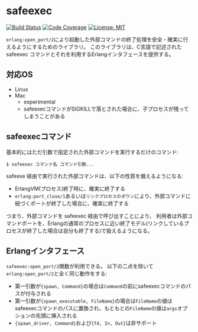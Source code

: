 safeexec
========

[![Build Status](https://travis-ci.org/sile/safeexec.svg?branch=master)](https://travis-ci.org/sile/safeexec)
[![Code Coverage](https://codecov.io/gh/sile/safeexec/branch/master/graph/badge.svg)](https://codecov.io/gh/sile/safeexec/branch/master)
[![License: MIT](https://img.shields.io/badge/license-MIT-blue.svg)](LICENSE)

`erlang:open_port/2`により起動した外部コマンドの終了処理を安全・確実に行えるようにするためのライブラリ。
このライブラリは、C言語で記述されたsafeexec コマンドとそれを利用するErlangインタフェースを提供する。

対応OS
------
- Linux
- Mac
  - experimental
  - safeexecコマンドがSIGKILLで落とされた場合に、子プロセスが残ってしまうことがある

safeexecコマンド
---------------

基本的にはただ引数で指定された外部コマンドを実行するだけのコマンド:

    $ safeexec コマンド名 コマンド引数...

safeexe 経由で実行された外部コマンドは、以下の性質を備えるようになる:

- ErlangVM(プロセス)終了時に、確実に終了する
- `erlang:port_close/1`あるいは`リンクプロセスのダウン`により、外部コマンドに紐づくポートが終了した場合に、確実に終了する

つまり、外部コマンドを safeexec 経由で呼び出すことにより、
利用者は外部コマンドポートを、Erlangの通常のプロセスに近い終了モデル(リンクしているプロセスが終了した場合は自分も終了する)で扱えるようになる。


Erlangインタフェース
--------------------

`safeexec:open_port/2`関数が利用できる。
以下の二点を除いて`erlang:open_port/2`と全く同じ動作をする:

- 第一引数が`{spawn, Command}`の場合は`Command`の前にsafeexecコマンドのパスが付与される
- 第一引数が`{spawn_executable, FileName}`の場合は`FileName`の値はsafeexecコマンドのパスに置換され、もともとの`FileName`の値は`args`オプションの先頭に挿入される
- `{spawn_driver, Command}`および`{fd, In, Out}`は非サポート
